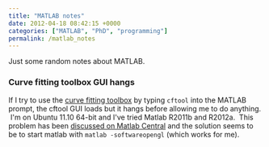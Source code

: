 ```yaml
---
title: "MATLAB notes"
date: 2012-04-18 08:42:15 +0000
categories: ["MATLAB", "PhD", "programming"]
permalink: /matlab_notes
---
```

Just some random notes about MATLAB.

### Curve fitting toolbox GUI hangs

If I try to use the [curve fitting
toolbox](http://www.mathworks.co.uk/help/toolbox/curvefit/) by typing
`cftool` into
the MATLAB prompt, the cftool GUI loads but it hangs before allowing me
to do anything.  I'm on Ubuntu 11.10 64-bit and I've tried Matlab R2011b
and R2012a.  This problem has been [discussed on Matlab
Central](http://www.mathworks.de/matlabcentral/answers/22040-cftool-crashes-matlab)
and the solution seems to be to start matlab with `matlab -softwareopengl` (which works for me).


